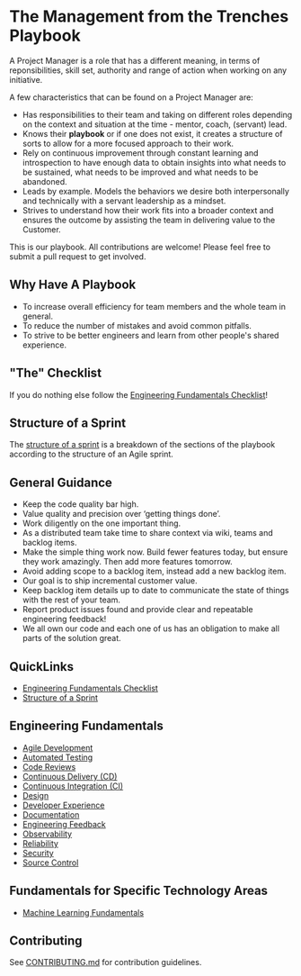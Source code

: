 # The Management from the Trenches Playbook

A Project Manager is a role that has a different meaning, in terms of reponsibilities, skill set, authority and range of action when working on any initiative.

A few characteristics that can be found on a Project Manager are:

* Has responsibilities to their team and taking on different roles depending on the context and situation at the time - mentor, coach, (servant) lead.
* Knows their **playbook** or if one does not exist, it creates a structure of sorts to allow for a more focused approach to their work.
* Rely on continuous improvement through constant learning and introspection to have enough data to obtain insights into what needs to be sustained, what needs to be improved and what needs to be abandoned.
* Leads by example. Models the behaviors we desire both interpersonally and technically with a servant leadership as a mindset.
* Strives to understand how their work fits into a broader context and ensures the outcome by assisting the team in delivering value to the Customer.

This is our playbook. All contributions are welcome! Please feel free to submit a pull request to get involved.

## Why Have A Playbook

* To increase overall efficiency for team members and the whole team in general.
* To reduce the number of mistakes and avoid common pitfalls.
* To strive to be better engineers and learn from other people's shared experience.

## "The" Checklist

If you do nothing else follow the [Engineering Fundamentals Checklist](ENG-FUNDAMENTALS-CHECKLIST.md)!

## Structure of a Sprint

The [structure of a sprint](SPRINT-STRUCTURE.md) is a breakdown of the sections of the playbook according to the structure of an Agile sprint.

## General Guidance

* Keep the code quality bar high.
* Value quality and precision over ‘getting things done’.
* Work diligently on the one important thing.
* As a distributed team take time to share context via wiki, teams and backlog items.
* Make the simple thing work now. Build fewer features today, but ensure they work amazingly. Then add more features tomorrow.
* Avoid adding scope to a backlog item, instead add a new backlog item.
* Our goal is to ship incremental customer value.
* Keep backlog item details up to date to communicate the state of things with the rest of your team.
* Report product issues found and provide clear and repeatable engineering feedback!
* We all own our code and each one of us has an obligation to make all parts of the solution great.

## QuickLinks

* [Engineering Fundamentals Checklist](ENG-FUNDAMENTALS-CHECKLIST.md)
* [Structure of a Sprint](SPRINT-STRUCTURE.md)

## Engineering Fundamentals

* [Agile Development](agile-development/README.md)
* [Automated Testing](automated-testing/README.md)
* [Code Reviews](code-reviews/README.md)
* [Continuous Delivery (CD)](continuous-delivery/README.md)
* [Continuous Integration (CI)](continuous-integration/README.md)
* [Design](design/README.md)
* [Developer Experience](developer-experience/README.md)
* [Documentation](documentation/README.md)
* [Engineering Feedback](engineering-feedback/README.md)
* [Observability](observability/README.md)
* [Reliability](reliability/README.md)
* [Security](security/README.md)
* [Source Control](source-control/README.md)

## Fundamentals for Specific Technology Areas

* [Machine Learning Fundamentals](machine-learning/README.md)

## Contributing

See [CONTRIBUTING.md](https://github.com/microsoft/code-with-engineering-playbook/tree/master/CONTRIBUTING.md) for contribution guidelines.
